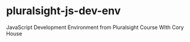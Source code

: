 # pluralsight-js-dev-env
JavaScript Development Environment from Pluralsight Course WIth Cory House
